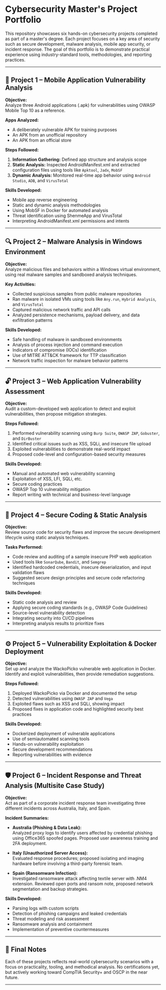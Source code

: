 # Cybersecurity Master's Project Portfolio

This repository showcases six hands-on cybersecurity projects completed as part of a master's degree. Each project focuses on a key area of security such as secure development, malware analysis, mobile app security, or incident response. The goal of this portfolio is to demonstrate practical experience using industry-standard tools, methodologies, and reporting practices.

---

## 📱 Project 1 – Mobile Application Vulnerability Analysis

**Objective:**  
Analyze three Android applications (.apk) for vulnerabilities using OWASP Mobile Top 10 as a reference.

**Apps Analyzed:**  
- A deliberately vulnerable APK for training purposes  
- An APK from an unofficial repository  
- An APK from an official store

**Steps Followed:**  
1. **Information Gathering:** Defined app structure and analysis scope  
2. **Static Analysis:** Inspected AndroidManifest.xml and extracted configuration files using tools like `Apktool`, `Jadx`, `MobSF`  
3. **Dynamic Analysis:** Monitored real-time app behavior using `Android Studio`, `ADB`, and `VirusTotal`

**Skills Developed:**
- Mobile app reverse engineering  
- Static and dynamic analysis methodologies  
- Using MobSF in Docker for automated analysis  
- Threat identification using ShenmeApp and VirusTotal  
- Interpreting AndroidManifest.xml permissions and intents

---

## 🔍 Project 2 – Malware Analysis in Windows Environment

**Objective:**  
Analyze malicious files and behaviors within a Windows virtual environment, using real malware samples and sandboxed analysis techniques.

**Key Activities:**
- Collected suspicious samples from public malware repositories  
- Ran malware in isolated VMs using tools like `Any.run`, `Hybrid Analysis`, and `VirusTotal`  
- Captured malicious network traffic and API calls  
- Analyzed persistence mechanisms, payload delivery, and data exfiltration patterns  

**Skills Developed:**
- Safe handling of malware in sandboxed environments  
- Analysis of process injection and command execution  
- Indicators of compromise (IOCs) identification  
- Use of MITRE ATT&CK framework for TTP classification  
- Network traffic inspection for malware behavior patterns

---

## 🔓 Project 3 – Web Application Vulnerability Assessment

**Objective:**  
Audit a custom-developed web application to detect and exploit vulnerabilities, then propose mitigation strategies.

**Steps Followed:**
1. Performed vulnerability scanning using `Burp Suite`, `OWASP ZAP`, `Gobuster`, and `DirBuster`  
2. Identified critical issues such as XSS, SQLi, and insecure file upload  
3. Exploited vulnerabilities to demonstrate real-world impact  
4. Proposed code-level and configuration-based security measures

**Skills Developed:**
- Manual and automated web vulnerability scanning  
- Exploitation of XSS, LFI, SQLi, etc.  
- Secure coding practices  
- OWASP Top 10 vulnerability mitigation  
- Report writing with technical and business-level language

---

## 🔐 Project 4 – Secure Coding & Static Analysis

**Objective:**  
Review source code for security flaws and improve the secure development lifecycle using static analysis techniques.

**Tasks Performed:**
- Code review and auditing of a sample insecure PHP web application  
- Used tools like `SonarQube`, `Bandit`, and `Semgrep`  
- Identified hardcoded credentials, insecure deserialization, and input validation flaws  
- Suggested secure design principles and secure code refactoring techniques

**Skills Developed:**
- Static code analysis and review  
- Applying secure coding standards (e.g., OWASP Code Guidelines)  
- Source-level vulnerability detection  
- Integrating security into CI/CD pipelines  
- Interpreting analysis results to prioritize fixes

---

## ⚙️ Project 5 – Vulnerability Exploitation & Docker Deployment

**Objective:**  
Set up and analyze the WackoPicko vulnerable web application in Docker. Identify and exploit vulnerabilities, then provide remediation suggestions.

**Steps Followed:**
1. Deployed WackoPicko via Docker and documented the setup  
2. Detected vulnerabilities using `OWASP ZAP` and `Vega`  
3. Exploited flaws such as XSS and SQLi, showing impact  
4. Proposed fixes in application code and highlighted security best practices

**Skills Developed:**
- Dockerized deployment of vulnerable applications  
- Use of semiautomated scanning tools  
- Hands-on vulnerability exploitation  
- Secure development recommendations  
- Reporting vulnerabilities with evidence

---

## 🛡️ Project 6 – Incident Response and Threat Analysis (Multisite Case Study)

**Objective:**  
Act as part of a corporate incident response team investigating three different incidents across Australia, Italy, and Spain.

**Incident Summaries:**

- **Australia (Phishing & Data Leak):**  
  Analyzed proxy logs to identify users affected by credential phishing using Office365 spoofed pages. Proposed user awareness training and 2FA deployment.

- **Italy (Unauthorized Server Access):**  
  Evaluated response procedures; proposed isolating and imaging hardware before involving a third-party forensic team.

- **Spain (Ransomware Infection):**  
  Investigated ransomware attack affecting textile server with .NM4 extension. Reviewed open ports and ransom note, proposed network segmentation and backup strategies.

**Skills Developed:**
- Parsing logs with custom scripts  
- Detection of phishing campaigns and leaked credentials  
- Threat modeling and risk assessment  
- Ransomware analysis and containment  
- Implementation of preventive countermeasures

---

## 🚀 Final Notes

Each of these projects reflects real-world cybersecurity scenarios with a focus on practicality, tooling, and methodical analysis. No certifications yet, but actively working toward CompTIA Security+ and OSCP in the near future.

---
